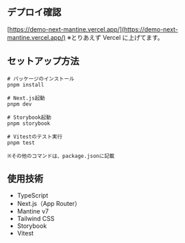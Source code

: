 ## デプロイ確認

[https://demo-next-mantine.vercel.app/](https://demo-next-mantine.vercel.app/)
※とりあえず Vercel に上げてます。

## セットアップ方法

```
# パッケージのインストール
pnpm install

# Next.js起動
pnpm dev

# Storybook起動
pnpm storybook

# Vitestのテスト実行
pnpm test

※その他のコマンドは、package.jsonに記載
```

## 使用技術

- TypeScript
- Next.js（App Router）
- Mantine v7
- Tailwind CSS
- Storybook
- Vitest

